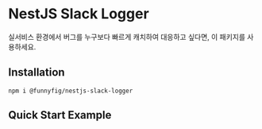 # NestJS Slack Logger

실서비스 환경에서 버그를 누구보다 빠르게 캐치하여 대응하고 싶다면, 이 패키지를 사용하세요.

## Installation

```
npm i @funnyfig/nestjs-slack-logger
```

## Quick Start Example

```typescript

```
